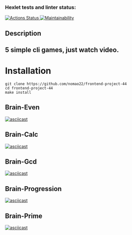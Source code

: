 ### Hexlet tests and linter status:
[![Actions Status](https://github.com/nomao22/frontend-project-44/workflows/hexlet-check/badge.svg) ](https://github.com/nomao22/frontend-project-44/actions)
[![Maintainability](https://api.codeclimate.com/v1/badges/c9986ed6c0a07783cd52/maintainability)](https://codeclimate.com/github/nomao22/frontend-project-44/maintainability)

## Description
## 5 simple cli games, just watch video.

# Installation 
    git clone https://github.com/nomao22/frontend-project-44
    cd frontend-project-44
    make install

## Brain-Even 
[![asciicast](https://asciinema.org/a/CiCdw0B9QhT5g9ocqRWkStiSN.svg)](https://asciinema.org/a/CiCdw0B9QhT5g9ocqRWkStiSN)

## Brain-Calc 
[![asciicast](https://asciinema.org/a/I46qBINepBjffLV5iOHUasl3T.svg)](https://asciinema.org/a/I46qBINepBjffLV5iOHUasl3T)

## Brain-Gcd
[![asciicast](https://asciinema.org/a/QBdS0xO99jvgtmgZCVCYBhH1g.svg)](https://asciinema.org/a/QBdS0xO99jvgtmgZCVCYBhH1g)

## Brain-Progression
[![asciicast](https://asciinema.org/a/1jOxIhMWANtp2Ych6V5DnEKQf.svg)](https://asciinema.org/a/1jOxIhMWANtp2Ych6V5DnEKQf)

## Brain-Prime
[![asciicast](https://asciinema.org/a/S5WNeiaGquwfqoBKRn3K9NOEW.svg)](https://asciinema.org/a/S5WNeiaGquwfqoBKRn3K9NOEW)
